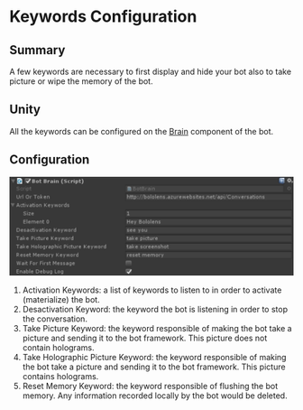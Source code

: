 Keywords Configuration
======================

## Summary
A few keywords are necessary to first display and hide your bot also to take picture or wipe the memory of the bot.

## Unity
All the keywords can be configured on the [Brain](Brain.md) component of the bot.

## Configuration
![Configuration](Pictures/Brain.png)

1. Activation Keywords: a list of keywords to listen to in order to activate (materialize) the bot.
2. Desactivation Keyword: the keyword the bot is listening in order to stop the conversation.
3. Take Picture Keyword: the keyword responsible of making the bot take a picture and sending it to the bot framework. This picture does not contain holograms.
4. Take Holographic Picture Keyword: the keyword responsible of making the bot take a picture and sending it to the bot framework. This picture contains holograms.
5. Reset Memory Keyword: the keyword responsible of flushing the bot memory. Any information recorded locally by the bot would be deleted.